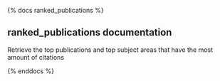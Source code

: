 {% docs ranked_publications %}
## ranked_publications documentation 
Retrieve the top  publications and top subject areas that have the most amount of citations 


{% enddocs %}